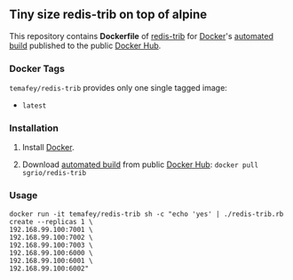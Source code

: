 ## Tiny size redis-trib on top of alpine

This repository contains **Dockerfile** of [redis-trib](http://download.redis.io/redis-stable/src/redis-trib.rb) for [Docker](https://www.docker.com/)'s [automated build](https://hub.docker.com/r/temafey/redis-trib/) published to the public [Docker Hub](https://hub.docker.com/).

### Docker Tags

`temafey/redis-trib` provides only one single tagged image:

* `latest`

### Installation

1. Install [Docker](https://www.docker.com/).

2. Download [automated build](https://hub.docker.com/r/temafey/redis-trib/) from public [Docker Hub](https://hub.docker.com/): `docker pull sgrio/redis-trib`

### Usage

    docker run -it temafey/redis-trib sh -c "echo 'yes' | ./redis-trib.rb create --replicas 1 \
    192.168.99.100:7001 \
    192.168.99.100:7002 \
    192.168.99.100:7003 \
    192.168.99.100:6000 \
    192.168.99.100:6001 \
    192.168.99.100:6002"
